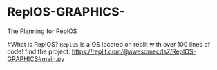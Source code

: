 # ReplOS-GRAPHICS-
The Planning for ReplOS

#What is ReplOS?
`ReplOS` is a OS located on replit 
with over 100 lines of code!
find the project:
https://replit.com/@awesomecds7/ReplOS-GRAPHICS#main.py
